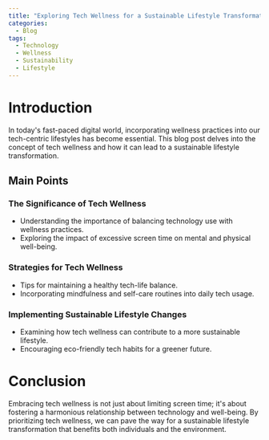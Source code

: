 ```yaml
---
title: "Exploring Tech Wellness for a Sustainable Lifestyle Transformation"
categories:
  - Blog
tags:
  - Technology
  - Wellness
  - Sustainability
  - Lifestyle
---
```


# Introduction
In today's fast-paced digital world, incorporating wellness practices into our tech-centric lifestyles has become essential. This blog post delves into the concept of tech wellness and how it can lead to a sustainable lifestyle transformation.

## Main Points
### The Significance of Tech Wellness
- Understanding the importance of balancing technology use with wellness practices.
- Exploring the impact of excessive screen time on mental and physical well-being.

### Strategies for Tech Wellness
- Tips for maintaining a healthy tech-life balance.
- Incorporating mindfulness and self-care routines into daily tech usage.

### Implementing Sustainable Lifestyle Changes
- Examining how tech wellness can contribute to a more sustainable lifestyle.
- Encouraging eco-friendly tech habits for a greener future.

# Conclusion
Embracing tech wellness is not just about limiting screen time; it's about fostering a harmonious relationship between technology and well-being. By prioritizing tech wellness, we can pave the way for a sustainable lifestyle transformation that benefits both individuals and the environment.